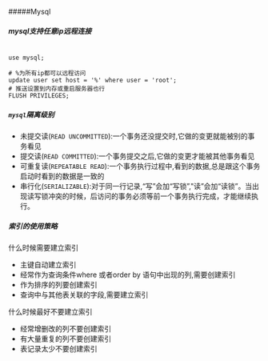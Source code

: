 #####Mysql












##### mysql支持任意ip远程连接
```

use mysql;

# %为所有ip都可以远程访问
update user set host = '%' where user = 'root';
# 推送设置到内存或重启服务器也行
FLUSH PRIVILEGES;

```







##### `mysql`隔离级别
* 未提交读(`READ UNCOMMITTED`):一个事务还没提交时,它做的变更就能被别的事务看见
* 提交读(`READ COMMITTED`):一个事务提交之后,它做的变更才能被其他事务看见
* 可重复读(`REPEATABLE READ`):一个事务执行过程中,看到的数据,总是跟这个事务启动时看到的数据是一致的
* 串行化(`SERIALIZABLE`):对于同一行记录,“写”会加“写锁”,"读”会加“读锁”。当出现读写锁冲突的时候，后访问的事务必须等前一个事务执行完成，才能继续执行。


##### 索引的使用策略
什么时候需要建立索引

- 主键自动建立索引
- 经常作为查询条件where 或者order by 语句中出现的列,需要创建索引
- 作为排序的列要创建索引
- 查询中与其他表关联的字段,需要建立索引

什么时候最好不要建立索引

- 经常增删改的列不要创建索引
- 有大量重复的列不要创建索引
- 表记录太少不要创建索引